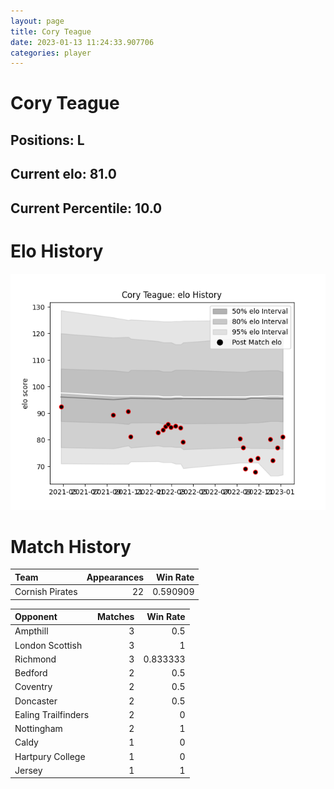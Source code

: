 ```yaml
---  
layout: page  
title: Cory Teague  
date: 2023-01-13 11:24:33.907706  
categories: player  
---
```

# Cory Teague

## Positions: L

## Current elo: 81.0

## Current Percentile: 10.0

# Elo History


![elo history](history_CoryTeague.png)
# Match History


| Team            |   Appearances |   Win Rate |
|:----------------|--------------:|-----------:|
| Cornish Pirates |            22 |   0.590909 |

| Opponent            |   Matches |   Win Rate |
|:--------------------|----------:|-----------:|
| Ampthill            |         3 |   0.5      |
| London Scottish     |         3 |   1        |
| Richmond            |         3 |   0.833333 |
| Bedford             |         2 |   0.5      |
| Coventry            |         2 |   0.5      |
| Doncaster           |         2 |   0.5      |
| Ealing Trailfinders |         2 |   0        |
| Nottingham          |         2 |   1        |
| Caldy               |         1 |   0        |
| Hartpury College    |         1 |   0        |
| Jersey              |         1 |   1        |